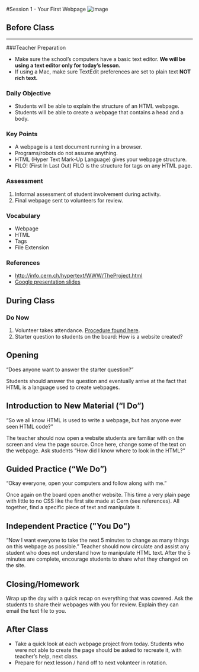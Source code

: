#Session 1 - Your First Webpage
![image](http://i.imgur.com/eqnjBR6.png)

## Before Class
---
###Teacher Preparation
* Make sure the school’s computers have a basic text editor. **We will be using a text editor only for today’s lesson.** 
* If using a Mac, make sure TextEdit preferences are set to plain text **NOT rich text.** 


### Daily Objective

* Students will be able to explain the structure of an HTML webpage.
* Students will be able to create a webpage that contains a head and a body.

### Key Points

* A webpage is a text document running in a browser.
* Programs/robots do not assume anything.
* HTML (Hyper Text Mark-Up Language) gives your webpage structure. 
* FILO! (First In Last Out) FILO is the structure for tags on any HTML page.

### Assessment

1. Informal assessment of student involvement during activity.
2. Final webpage sent to volunteers for review.


### Vocabulary

* Webpage
* HTML
* Tags
* File Extension

### References

* <http://info.cern.ch/hypertext/WWW/TheProject.html>
* [Google presentation slides](https://docs.google.com/presentation/d/1D0GY8XNuDX4X8ulAKQXft8lp8DRfbynBaP6bAyIg2z8/edit?usp=sharing)

## During Class

### Do Now

1. Volunteer takes attendance. [Procedure found here](https://docs.google.com/document/d/19IIhqykr70vj7wnqyJYuQNTkd9GX56Xgl3omD42IcMk/edit).
2. Starter question to students on the board: How is a website created?



## Opening

“Does anyone want to answer the starter question?” 

Students should answer the question and eventually arrive at the fact that HTML is a language used to create webpages. 

## Introduction to New Material (“I Do”)

“So we all know HTML is used to write a webpage, but has anyone ever seen HTML code?” 

The teacher should now open a website students are familiar with on the screen and view the page source. Once here, change some of the text on the webpage. Ask students “How did I know where to look in the HTML?”


## Guided Practice (“We Do”)

“Okay everyone, open your computers and follow along with me.” 

Once again on the board open another website. This time a very plain page with little to no CSS like the first site made at Cern (see references). All together, find a specific piece of text and manipulate it. 

## Independent Practice ("You Do")

“Now I want everyone to take the next 5 minutes to change as many things on this webpage as possible.”
Teacher should now circulate and assist any student who does not understand how to manipulate HTML text. After the 5 minutes are complete, encourage students to share what they changed on the site.

## Closing/Homework
Wrap up the day with a quick recap on everything that was covered. Ask the students to share their webpages with you for review. Explain they can email the text file to you. 

## After Class
* Take a quick look at each webpage project from today. Students who were not able to create the page should be asked to recreate it, with teacher’s help, next class.
* Prepare for next lesson / hand off to next volunteer in rotation.
